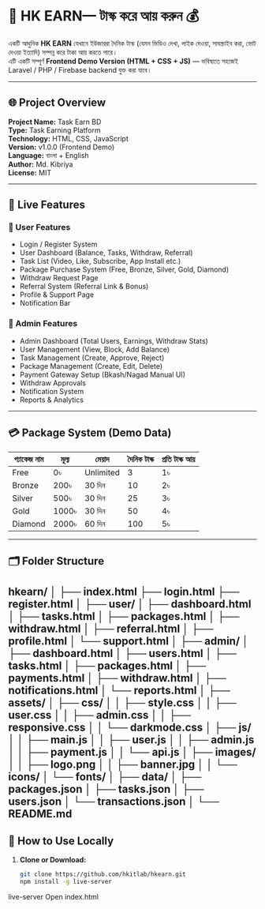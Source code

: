 # 💼 HK EARN— টাস্ক করে আয় করুন 💰

একটি আধুনিক **HK EARN** যেখানে ইউজাররা দৈনিক টাস্ক (যেমন ভিডিও দেখা, লাইক দেওয়া, সাবস্ক্রাইব করা, ভোট দেওয়া ইত্যাদি) সম্পন্ন করে টাকা আয় করতে পারে।  
এটি একটি সম্পূর্ণ **Frontend Demo Version (HTML + CSS + JS)** — ভবিষ্যতে সহজেই Laravel / PHP / Firebase backend যুক্ত করা যাবে।

---

## 🌐 Project Overview

**Project Name:** Task Earn BD  
**Type:** Task Earning Platform  
**Technology:** HTML, CSS, JavaScript  
**Version:** v1.0.0 (Frontend Demo)  
**Language:** বাংলা + English  
**Author:** Md. Kibriya  
**License:** MIT  

---

## 🚀 Live Features

### 👤 User Features
- Login / Register System  
- User Dashboard (Balance, Tasks, Withdraw, Referral)  
- Task List (Video, Like, Subscribe, App Install etc.)  
- Package Purchase System (Free, Bronze, Silver, Gold, Diamond)  
- Withdraw Request Page  
- Referral System (Referral Link & Bonus)  
- Profile & Support Page  
- Notification Bar  

### 👑 Admin Features
- Admin Dashboard (Total Users, Earnings, Withdraw Stats)  
- User Management (View, Block, Add Balance)  
- Task Management (Create, Approve, Reject)  
- Package Management (Create, Edit, Delete)  
- Payment Gateway Setup (Bkash/Nagad Manual UI)  
- Withdraw Approvals  
- Notification System  
- Reports & Analytics  

---

## 💳 Package System (Demo Data)

| প্যাকেজ নাম | মূল্য | মেয়াদ | দৈনিক টাস্ক | প্রতি টাস্ক আয় |
|-------------|--------|--------|---------------|----------------|
| Free | 0৳ | Unlimited | 3 | 1৳ |
| Bronze | 200৳ | 30 দিন | 10 | 2৳ |
| Silver | 500৳ | 30 দিন | 25 | 3৳ |
| Gold | 1000৳ | 30 দিন | 50 | 4৳ |
| Diamond | 2000৳ | 60 দিন | 100 | 5৳ |

---

## 🗂 Folder Structure

hkearn/
│
├── index.html
├── login.html
├── register.html
│
├── user/
│ ├── dashboard.html
│ ├── tasks.html
│ ├── packages.html
│ ├── withdraw.html
│ ├── referral.html
│ ├── profile.html
│ └── support.html
│
├── admin/
│ ├── dashboard.html
│ ├── users.html
│ ├── tasks.html
│ ├── packages.html
│ ├── payments.html
│ ├── withdraw.html
│ ├── notifications.html
│ └── reports.html
│
├── assets/
│ ├── css/
│ │ ├── style.css
│ │ ├── user.css
│ │ ├── admin.css
│ │ ├── responsive.css
│ │ └── darkmode.css
│ ├── js/
│ │ ├── main.js
│ │ ├── user.js
│ │ ├── admin.js
│ │ ├── payment.js
│ │ └── api.js
│ ├── images/
│ │ ├── logo.png
│ │ ├── banner.jpg
│ │ └── icons/
│ └── fonts/
│
├── data/
│ ├── packages.json
│ ├── tasks.json
│ ├── users.json
│ └── transactions.json
│
└── README.md
---

## 🧭 How to Use Locally

1. **Clone or Download:**
   ```bash
   git clone https://github.com/hkitlab/hkearn.git
   npm install -g live-server
live-server
Open index.html

